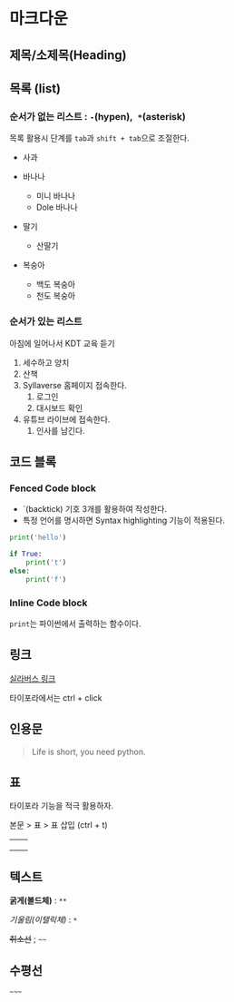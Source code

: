 # 마크다운

## 제목/소제목(Heading)



## 목록 (list)

### 순서가 없는 리스트 : `-`(hypen),` *`(asterisk)

목록 활용시 단계를 `tab`과 `shift + tab`으로 조절한다.

- 사과
- 바나나
  - 미니 바나나
  - Dole 바나나

- 딸기
  - 산딸기
- 복숭아
  - 백도 복숭아
  - 천도 복숭아

### 순서가 있는 리스트

아침에 일어나서 KDT 교육 듣기

1. 세수하고 양치
2. 산책
3. Syllaverse 홈페이지 접속한다.
   1. 로그인
   2. 대시보드 확인
4. 유튜브 라이브에 접속한다.
   1. 인사를 남긴다.

## 코드 블록

### Fenced Code block

- `(backtick) 기호 3개를 활용하여 작성한다.
- 특정 언어를 명시하면 Syntax highlighting 기능이 적용된다.

```python
print('hello')

if True:
    print('t')
else:
    print('f')
```



### Inline Code block

`print`는 파이썬에서 출력하는 함수이다.

## 링크

[실라버스 링크](https://syllaverse.com)

타이포라에서는 ctrl + click

## 인용문

> Life is short, you need python.



## 표

타이포라 기능을 적극 활용하자.

본문 > 표 > 표 삽입 (ctrl + t)

|      |      |
| ---- | ---- |
|      |      |
|      |      |
|      |      |



## 텍스트

**굵게(볼드체)** :  `**`

*기울림(이탤릭체)* : `*`

~~취소선~~ ; `~~`



## 수평선

`~~~`



